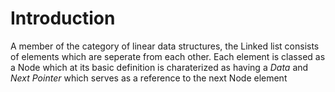 # Introduction
A member of the category of linear data structures, the Linked list consists of elements which are seperate from each other. 
Each element is classed as a Node which at its basic definition is charaterized as having a *Data* and *Next Pointer* which serves as a reference to the next Node element
